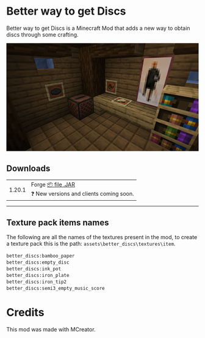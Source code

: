 # Better way to get Discs
Better way to get Discs is a Minecraft Mod that adds a new way to obtain discs through some crafting.

![Screenshot](https://github.com/christian2608/Better-way-to-get-Discs/blob/main/desk.png)

## Downloads

<table class="is-fullwidth">
</thead>
<tbody>
</tbody>
  <tr>
    <td>
	1.20.1
	<td>
      <span>Forge</span>
      <a href="">
        <a href="https://www.curseforge.com/minecraft/mc-mods/better-way-to-get-discs/files/all?page=1&pageSize=20">
        📦 file .JAR
      </a>
      <span><br>
        ❓ New versions and clients coming soon.
      </span>
    </td>
  </tr>
</table>

<hr />

## Texture pack items names
The following are all the names of the textures present in the mod, to create a texture pack this is the path:
<code>assets\better_discs\textures\item</code>.

<code>better_discs:bamboo_paper</code><br>
<code>better_discs:empty_disc</code><br>
<code>better_discs:ink_pot</code><br>
<code>better_discs:iron_plate</code><br>
<code>better_discs:iron_tip2</code><br>
<code>better_discs:semi3_empty_music_score</code>

# Credits
This mod was made with MCreator.
